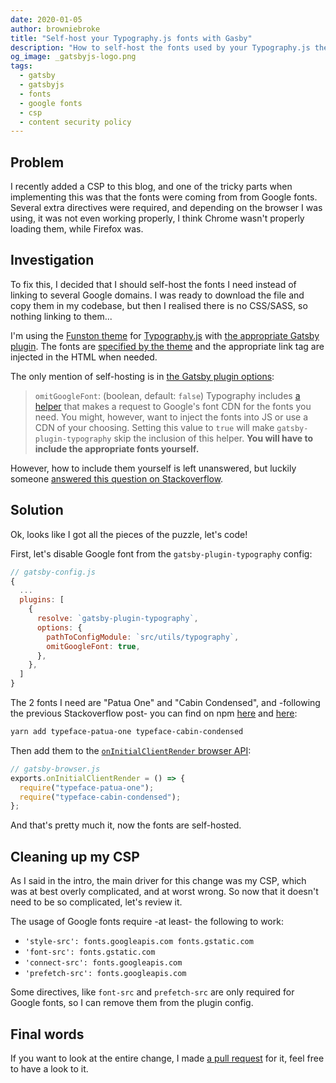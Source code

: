 ```yaml
---
date: 2020-01-05
author: browniebroke
title: "Self-host your Typography.js fonts with Gasby"
description: "How to self-host the fonts used by your Typography.js theme with GatsbyJS."
og_image: _gatsbyjs-logo.png
tags:
  - gatsby
  - gatsbyjs
  - fonts
  - google fonts
  - csp
  - content security policy
---
```


## Problem

I recently added a CSP to this blog, and one of the tricky parts when implementing this was that the fonts were coming from from Google fonts. Several extra directives were required, and depending on the browser I was using, it was not even working properly, I think Chrome wasn't properly loading them, while Firefox was.

## Investigation

To fix this, I decided that I should self-host the fonts I need instead of linking to several Google domains. I was ready to download the file and copy them in my codebase, but then I realised there is no CSS/SASS, so nothing linking to them...

I'm using the [Funston theme](https://www.npmjs.com/package/typography-theme-funston) for [Typography.js](http://kyleamathews.github.io/typography.js/) with [the appropriate Gatsby plugin](https://www.gatsbyjs.org/packages/gatsby-plugin-typography/). The fonts are [specified by the theme](https://github.com/KyleAMathews/typography.js/blob/33d86df7e0d7f44cd1a71c8bd8791bdb71a7ecc5/packages/typography-theme-funston/src/index.js#L10-L19) and the appropriate link tag are injected in the HTML when needed.

The only mention of self-hosting is in [the Gatsby plugin options](https://www.gatsbyjs.org/packages/gatsby-plugin-typography/#options):

> `omitGoogleFont`: (boolean, default: `false`) Typography includes [a helper](https://github.com/KyleAMathews/typography.js/blob/e7e71c82f63c7a146eb1b5ac7017695359dd9cba/packages/react-typography/src/GoogleFont.js) that makes a request to Google's font CDN for the fonts you need. You might, however, want to inject the fonts into JS or use a CDN of your choosing. Setting this value to `true` will make `gatsby-plugin-typography` skip the inclusion of this helper. **You will have to include the appropriate fonts yourself.**

However, how to include them yourself is left unanswered, but luckily someone [answered this question on Stackoverflow](https://stackoverflow.com/a/52786121/2261637).

## Solution

Ok, looks like I got all the pieces of the puzzle, let's code!

First, let's disable Google font from the `gatsby-plugin-typography` config:

```javascript {9}
// gatsby-config.js
{
  ...
  plugins: [
    {
      resolve: `gatsby-plugin-typography`,
      options: {
        pathToConfigModule: `src/utils/typography`,
        omitGoogleFont: true,
      },
    },
  ]
}
```

The 2 fonts I need are "Patua One" and "Cabin Condensed", and -following the previous Stackoverflow post- you can find on npm [here](https://www.npmjs.com/package/typeface-patua-one) and [here](https://www.npmjs.com/package/typeface-cabin-condensed):

```bash
yarn add typeface-patua-one typeface-cabin-condensed
```

Then add them to the [`onInitialClientRender` browser API](https://www.gatsbyjs.org/docs/browser-apis/#onInitialClientRender):

```javascript
// gatsby-browser.js
exports.onInitialClientRender = () => {
  require("typeface-patua-one");
  require("typeface-cabin-condensed");
};
```

And that's pretty much it, now the fonts are self-hosted.

## Cleaning up my CSP

As I said in the intro, the main driver for this change was my CSP, which was at best overly complicated, and at worst wrong. So now that it doesn't need to be so complicated, let's review it.

The usage of Google fonts require -at least- the following to work:

- `'style-src': fonts.googleapis.com fonts.gstatic.com`
- `'font-src': fonts.gstatic.com`
- `'connect-src': fonts.googleapis.com`
- `'prefetch-src': fonts.googleapis.com`

Some directives, like `font-src` and `prefetch-src` are only required for Google fonts, so I can remove them from the plugin config.

## Final words

If you want to look at the entire change, I made [a pull request](https://github.com/browniebroke/browniebroke.com/pull/234) for it, feel free to have a look to it.
